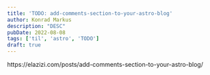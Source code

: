 ```yaml
---
title: 'TODO: add-comments-section-to-your-astro-blog'
author: Konrad Markus
description: "DESC"
pubDate: 2022-08-08
tags: ['til', 'astro', 'TODO']
draft: true
---
```

<p>https://elazizi.com/posts/add-comments-section-to-your-astro-blog/</p>
